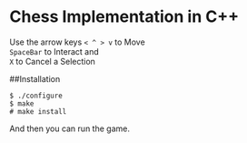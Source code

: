 Chess Implementation in C++
===========================

Use the arrow keys `< ^ > v` to Move \
`SpaceBar` to Interact and \
`X` to Cancel a Selection

##Installation
```
$ ./configure
$ make
# make install
```
And then you can run the game.
